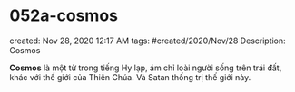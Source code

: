 # 052a-cosmos

created: Nov 28, 2020 12:17 AM
tags: #created/2020/Nov/28
Description: Cosmos

**Cosmos** là một từ trong tiếng Hy lạp, ám chỉ loài người sống trên trái đất, khác với thế giới của Thiên Chúa. Và Satan thống trị thế giới này.